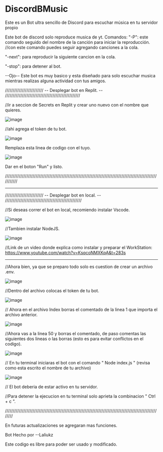 # DiscordBMusic
Este es un Bot ultra sencillo de Discord para escuchar música en tu servidor propio

Este bot de discord solo reproduce musica de yt.
Comandos:
"-P": este comando seguido del nombre de la canción para iniciar la reproducción.
//con este comando puedes seguir agregando canciones a la cola.

"-next": para reproducir la siguiente cancion en la cola.

"-stop": para detener al bot.


--Ojo--
Este bot es muy basico y esta diseñado para solo escuchar musica mientras realizas alguna actividad con tus amigos.

///////////////////////// -- Desplegar bot en Replit. -- /////////////////////////////////////////////////


//ir a seccion de Secrets en Replit y crear uno nuevo con el nombre que quieres.

![image](https://github.com/Laliukz/DiscordBMusic/assets/106115714/262c6f3a-1062-4351-bb12-dba00b1f749e)


//ahi agrega el token de tu bot.

![image](https://github.com/Laliukz/DiscordBMusic/assets/106115714/66f20418-8060-4f84-98d7-d53f34176440)


Remplaza esta linea de codigo con el tuyo.

![image](https://github.com/Laliukz/DiscordBMusic/assets/106115714/306ade6e-35bf-4052-bc80-3b6ee0697b00)

Dar en el boton "Run" y listo.

///////////////////////////////////////////////////////////////////////////////////////////////////////////

-----------------------------------------------------------------------------------------------------------

///////////////////////// -- Desplegar bot en local. -- //////////////////////////////////////////////////

//Si deseas correr el bot en local, recomiendo instalar Vscode.

![image](https://github.com/Laliukz/DiscordBMusic/assets/106115714/0edf929c-f7b7-4e32-a02b-331a7235ce15)

//Tambien instalar NodeJS.

![image](https://github.com/Laliukz/DiscordBMusic/assets/106115714/491da7a9-21da-439e-a03c-314dade77c80)

//Link de un video donde explica como instalar y preparar el WorkStation: https://www.youtube.com/watch?v=KsqcoNMXKqA&t=283s

------------------------------
//Ahora bien, ya que se preparo todo solo es cuestion de crear un archivo .env.

![image](https://github.com/Laliukz/DiscordBMusic/assets/106115714/61068e12-5813-419e-b932-45b3c07e4701)

//Dentro del archivo colocas el token de tu bot.

![image](https://github.com/Laliukz/DiscordBMusic/assets/106115714/2a8b1a57-a84c-4dd3-bb04-22604c8e9b26)

// Ahora en el archivo Index borras el comentado de la linea 1 que importa el archivo anterior.

![image](https://github.com/Laliukz/DiscordBMusic/assets/106115714/fb6c9ea8-26ad-4a50-9340-c4ed672a1f09)

//Ahora vas a la linea 50 y borras el comentado, de paso comentas las siguientes dos lineas o las borras
(esto es para evitar conflictos en el codigo).

![image](https://github.com/Laliukz/DiscordBMusic/assets/106115714/d9b1a0cf-88fc-4b34-bdb0-5cef187acc0e)

// En tu terminal iniciaras el bot con el comando " Node index.js "
(revisa como esta escrito el nombre de tu archivo)

![image](https://github.com/Laliukz/DiscordBMusic/assets/106115714/45b4b968-03ef-40a0-96d3-e5fe9e83a82c)

// El bot deberia de estar activo en tu servidor.

//Para detener la ejecucion en tu terminal solo aprieta la combinacion " Ctrl + c ".

////////////////////////////////////////////////////////////////////////////////////////////////////////

En futuras actualizaciones se agregaran mas funciones.

























Bot Hecho por --Laliukz

Este codigo es libre para poder ser usado y modificado.

